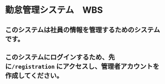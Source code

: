 # 勤怠管理システム　WBS

## このシステムは社員の情報を管理するためのシステムです。

## このシステムにログインするため、先に`/registration` にアクセスし、管理者アカウントを作成してください。